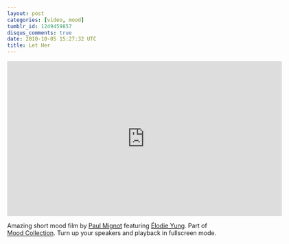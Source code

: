 ```yaml
---
layout: post
categories: [video, mood]
tumblr_id: 1249459857
disqus_comments: true
date: 2010-10-05 15:27:32 UTC
title: Let Her
---
```


<iframe src="http://player.vimeo.com/video/15501878?byline=0&amp;portrait=0&amp;color=ffffff" width="640" height="360" frameborder="0"></iframe>

Amazing short mood film by [Paul Mignot](http://www.paulmignot.com/) featuring [Élodie Yung](http://fr.wikipedia.org/wiki/%C3%89lodie_Yung). Part of [Mood Collection](http://www.mood-collection.com/). Turn up your speakers and playback in fullscreen mode.